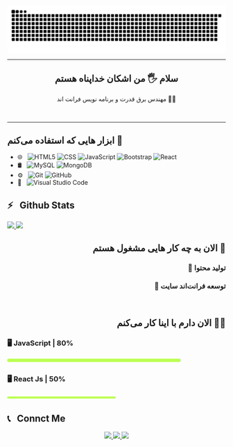 

<img align="center" src="https://raw.githubusercontent.com/imrrobat/imrrobat/d1b244e170d2b75fdda3efd499eaaf163f7a617c/images/github-contribution-grid-snake.svg" />

---

<h2 align="center">سلام 🖐 من اشکان خداپناه هستم</h2>
<p align="center">
   مهندس برق قدرت  و  برنامه نویس فرانت اند  👨‍💻  
</p>

<br />

---

<h2 align"right">ابزار هایی که استفاده می‌کنم 💪</h2>

- 🌐 &nbsp;
  ![HTML5](https://img.shields.io/badge/-HTML5-333333?style=flat&logo=HTML5)
  ![CSS](https://img.shields.io/badge/-CSS-333333?style=flat&logo=CSS3&logoColor=1572B6)
  ![JavaScript](https://img.shields.io/badge/-JavaScript-333333?style=flat&logo=javascript)
  ![Bootstrap](https://img.shields.io/badge/-Bootstrap-333333?style=flat&logo=bootstrap&logoColor=563D7C)
  ![React](https://img.shields.io/badge/-React-333333?style=flat&logo=react)
- 🛢 &nbsp;
  ![MySQL](https://img.shields.io/badge/-MySQL-333333?style=flat&logo=mysql)
  ![MongoDB](https://img.shields.io/badge/-MongoDB-333333?style=flat&logo=mongodb)
- ⚙️ &nbsp;
  ![Git](https://img.shields.io/badge/-Git-333333?style=flat&logo=git)
  ![GitHub](https://img.shields.io/badge/-GitHub-333333?style=flat&logo=github)
- 🔧 &nbsp;
  ![Visual Studio Code](https://img.shields.io/badge/-Visual%20Studio%20Code-333333?style=flat&logo=visual-studio-code&logoColor=007ACC)

<h2>⚡️ &nbsp; Github Stats</h2>

<a href="https://github.com/ashkankhodapanah">
  <img src="https://github-readme-stats.vercel.app/api?username=ashkankhodapanah&show_icons=true&theme=radical" />
  <img src="https://github-readme-stats.vercel.app/api/top-langs/?username=ashkankhodapanah" />
</a>
<br />

<h2 align="right">الان به چه کار هایی مشغول هستم 🌚</h2>

 <h3 align="right">🌟 تولید محتوا</h3>
 <h3 align="right">🌟 توسعه فرانت‌اند سایت </h3>

<br />

<h2 align="right">الان دارم با اینا کار می‌کنم 👨‍💻</h2>

<h3 align="left">🖥 JavaScript | 80%</h3> <img width="400px" src="https://github.com/sabzlearn-ir/sabzlearn-ir/blob/main/bar.png?raw=true" />

<br />

<h3 align="left">🖥 React Js | 50%</h3> <img width="250px" src="https://github.com/sabzlearn-ir/sabzlearn-ir/blob/main/bar.png?raw=true" />


<h2>📞 &nbsp; Connct Me </h2>

<p align="center">
  <a href="https://github.com/ashkankhodapanah">
    <img src="https://img.shields.io/badge/ashkan.khodapanah-blue?style=flat&logo=google-chrome" />
  </a>
  <a href="https://instagram.com/ashkandaeii">
    <img src="https://img.shields.io/badge/Instagram-@ashkandaeii-red?style=flat&logo=instagram" />
  </a>
  <a href="https://github.com/ashkankhodapanah">
    <img src="https://img.shields.io/badge/Telegram-@ashkandaeii?style=flat&logo=telegram" />
  </a>
</p>

